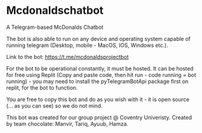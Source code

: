 # Mcdonaldschatbot
A Telegram-based McDonalds Chatbot

The bot is also able to run on any device and operating system capable of running telegram (Desktop, mobile - MacOS, IOS, Windows etc.). 

Link to the bot: https://t.me/mcdonaldsprojectbot

For the bot to be operational constantly, it must be hosted. It can be hosted for free using Replit (Copy and paste code, then hit run - code running = bot running) - you may need to install the pyTelegramBotApi package first on replit, for the bot to function.


You are free to copy this bot and do as you wish with it - it is open source (... as you can see) so we do not mind. 


This bot was created for our group project @ Coventry Univeristy. Created by team chocolate: Manvir, Tariq, Ayuub, Hamza. 
